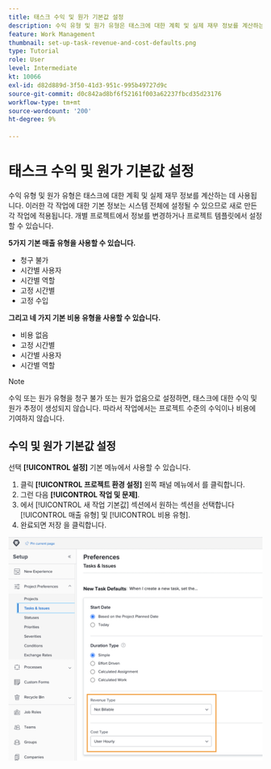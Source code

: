 ```yaml
---
title: 태스크 수익 및 원가 기본값 설정
description: 수익 유형 및 원가 유형은 태스크에 대한 계획 및 실제 재무 정보를 계산하는 데 사용됩니다.
feature: Work Management
thumbnail: set-up-task-revenue-and-cost-defaults.png
type: Tutorial
role: User
level: Intermediate
kt: 10066
exl-id: d82d889d-3f50-41d3-951c-995b49727d9c
source-git-commit: d0c842ad8bf6f52161f003a62237fbcd35d23176
workflow-type: tm+mt
source-wordcount: '200'
ht-degree: 9%

---
```


# 태스크 수익 및 원가 기본값 설정

수익 유형 및 원가 유형은 태스크에 대한 계획 및 실제 재무 정보를 계산하는 데 사용됩니다. 이러한 각 작업에 대한 기본 정보는 시스템 전체에 설정될 수 있으므로 새로 만든 각 작업에 적용됩니다. 개별 프로젝트에서 정보를 변경하거나 프로젝트 템플릿에서 설정할 수 있습니다.

**5가지 기본 매출 유형을 사용할 수 있습니다.**

* 청구 불가
* 시간별 사용자
* 시간별 역할
* 고정 시간별
* 고정 수입

**그리고 네 가지 기본 비용 유형을 사용할 수 있습니다.**

* 비용 없음
* 고정 시간별
* 시간별 사용자
* 시간별 역할

>[!NOTE]
>
>수익 또는 원가 유형을 청구 불가 또는 원가 없음으로 설정하면, 태스크에 대한 수익 및 원가 추정이 생성되지 않습니다. 따라서 작업에서는 프로젝트 수준의 수익이나 비용에 기여하지 않습니다.

## 수익 및 원가 기본값 설정

선택 **[!UICONTROL 설정]** 기본 메뉴에서 사용할 수 있습니다.

1. 클릭 **[!UICONTROL 프로젝트 환경 설정]** 왼쪽 패널 메뉴에서 를 클릭합니다.
1. 그런 다음 **[!UICONTROL 작업 및 문제]**.
1. 에서 [!UICONTROL 새 작업 기본값] 섹션에서 원하는 섹션을 선택합니다 [!UICONTROL 매출 유형] 및 [!UICONTROL 비용 유형].
1. 완료되면 저장 을 클릭합니다.

![매출 및 비용 기본값을 설정하는 이미지](assets/setting-up-finances-3.png)
